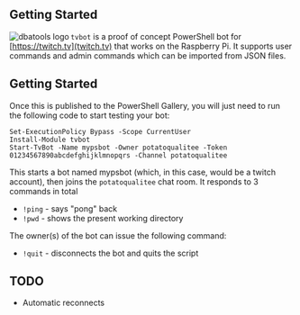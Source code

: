 ## Getting Started

<img align="left" src=https://user-images.githubusercontent.com/8278033/95674723-6c0fef80-0bb2-11eb-8156-fbb026255c94.png alt="dbatools logo">  `tvbot` is a proof of concept PowerShell bot for [https://twitch.tv](twitch.tv) that works on the Raspberry Pi. It supports user commands and admin commands which can be imported from JSON files.

## Getting Started

Once this is published to the PowerShell Gallery, you will just need to run the following code to start testing your bot:
```
Set-ExecutionPolicy Bypass -Scope CurrentUser
Install-Module tvbot
Start-TvBot -Name mypsbot -Owner potatoqualitee -Token 01234567890abcdefghijklmnopqrs -Channel potatoqualitee
```

This starts a bot named mypsbot (which, in this case, would be a twitch account), then joins the `potatoqualitee` chat room. It responds to 3 commands in total

* `!ping` - says "pong" back
* `!pwd` - shows the present working directory

The owner(s) of the bot can issue the following command:

* `!quit` - disconnects the bot and quits the script


## TODO

- Automatic reconnects